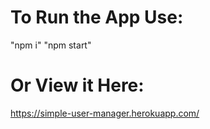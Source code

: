 # To Run the App Use:
"npm i"
"npm start"
# Or View it Here:
https://simple-user-manager.herokuapp.com/
